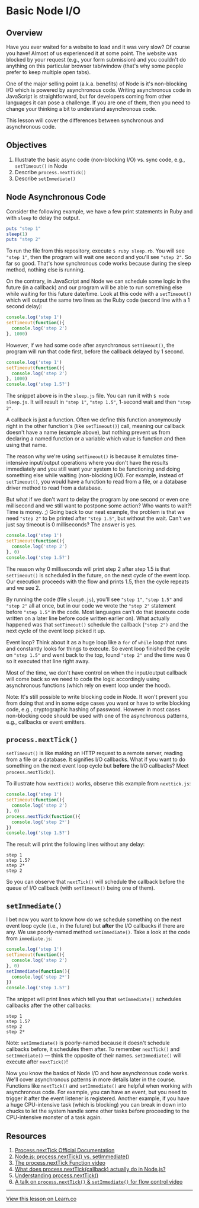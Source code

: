 # Basic Node I/O

## Overview

Have you ever waited for a website to load and it was very slow? Of course you have! Almost of us experienced it at some point. The website was blocked by your request (e.g., your form submission) and you couldn't do anything on this particular browser tab/window (that's why some people prefer to keep multiple open tabs). 

One of the major selling point (a.k.a. benefits) of Node is it's non-blocking I/O which is powered by asynchronous code. Writing asynchronous code in JavaScript is straightforward, but for developers coming from other languages it can pose a challenge. If you are one of them, then you need to change your thinking a bit to understand asynchronous code.

This lesson will cover the differences between synchronous and asynchronous code.

## Objectives

1. Illustrate the basic async code (non-blocking I/O) vs. sync code, e.g., `setTimeout()` in Node
2. Describe `process.nextTick()`
3. Describe `setImmediate()`

## Node Asynchronous Code

Consider the following example, we have a few print statements in Ruby and with `sleep` to delay the output.

```ruby
puts "step 1"
sleep(1)
puts "step 2"
```

To run the file from this repository, execute `$ ruby sleep.rb`. You will see `"step 1"`, then the program will wait one second and you'll see `"step 2"`. So far so good. That's how synchronous code works because during the sleep method, nothing else is running. 

On the contrary, in JavaScript and Node we can schedule some logic in the future (in a callback) and our program will be able to run something else while waiting for this future date/time. Look at this code with a `setTimeout()` which will output the same two lines as the Ruby code (second line with a 1 second delay):

```js
console.log('step 1')
setTimeout(function(){
  console.log('step 2')
}, 1000)
```

However, if we had some code after asynchronous `setTimeout()`, the program will run that code first, before the callback delayed by 1 second. 

```js
console.log('step 1')
setTimeout(function(){
  console.log('step 2')
}, 1000)
console.log('step 1.5?')
```

The snippet above is in the `sleep.js` file. You can run it with `$ node sleep.js`. It will result in `"step 1"`, `"step 1.5"`, 1-second wait and then `"step 2"`. 

A callback is just a function. Often we define this function anonymously right in the other function's (like `setTimeout()`) call, meaning our callback doesn't have a name (example above), but nothing prevent us from declaring a named function or a variable which value is function and then using that name.

The reason why we're using `setTimeout()` is because it emulates time-intensive input/output operations where you don't have the results immediately and you still want your system to be functioning and doing something else while waiting (non-blocking I/O). For example, instead of `setTimeout()`, you would have a function to read from a file, or a database driver method to read from a database.

But what if we don't want to delay the program by one second or even one millisecond and we still want to postpone some action? Who wants to wait?! Time is money. ;)
Going back to our neat example, the problem is that we need `"step 2"` to be printed after `"step 1.5"`, but without the wait. Can't we just say timeout is 0 milliseconds? The answer is yes.

```js
console.log('step 1')
setTimeout(function(){
  console.log('step 2')
}, 0)
console.log('step 1.5?')
```

The reason why 0 milliseconds will print step 2 after step 1.5  is that `setTimeout()` is scheduled in the future, on the next cycle of the event loop. Our execution proceeds with the flow and prints 1.5, then the cycle repeats and we see 2.

By running the code (file `sleep0.js`), you'll see `"step 1"`, `"step 1.5"` and `"step 2"` all at once, but in our code we wrote the `"step 2"` statement before `"step 1.5"` in the code. Most languages can't do that (execute code written on a later line before code written earlier on). What actually happened was that `setTimeout()` schedule the callback (`"step 2")` and the next cycle of the event loop picked it up. 

Event loop? Think about it as a huge loop like a `for` of `while` loop that runs and constantly looks for things to execute. So event loop finished the cycle on `"step 1.5"` and went back to the top, found `"step 2"` and the time was 0 so it executed that line right away.

Most of the time, we don't have control on when the input/output callback will come back so we need to code the logic accordingly using asynchronous functions (which rely on event loop under the hood).

Note: It's still possible to write blocking code in Node. It won't prevent you from doing that and in some edge cases you want or have to write blocking code, e.g., cryptographic hashing of password. However in most cases non-blocking code should be used with one of the asynchronous patterns, e.g., callbacks or event emitters.

## `process.nextTick()`

`setTimeout()` is like making an HTTP request to a remote server, reading from a file or a database. It signifies I/O callbacks. What if you want to do something on the next event loop cycle but **before** the I/O callbacks? Meet `process.nextTick()`. 

To illustrate how `nextTick()` works, observe this example from `nexttick.js`:

```js
console.log('step 1')
setTimeout(function(){
  console.log('step 2')
}, 0)
process.nextTick(function(){
  console.log('step 2*')
})
console.log('step 1.5?')
```

The result will print the following lines without any delay: 

```
step 1
step 1.5?
step 2*
step 2
```

So you can observe that `nextTick()` will schedule the callback before the queue of I/O callback (with `setTimeout()` being one of them).

## `setImmediate()`

I bet now you want to know how do we schedule something on the next event loop cycle (i.e., in the future) but **after** the I/O callbacks if there are any. We use poorly-named method `setImmediate()`. Take a look at the code from `immediate.js`:

```js
console.log('step 1')
setTimeout(function(){
  console.log('step 2')
}, 0)
setImmediate(function(){
  console.log('step 2*')
})
console.log('step 1.5?')
```

The snippet will print lines which tell you that `setImmediate()` schedules callbacks after the other callbacks:

```
step 1
step 1.5?
step 2
step 2*
```

Note: `setImmediate()` is poorly-named because it doesn't schedule callbacks before, it schedules them after. To remember `nextTick()` and `setImmediate()` — think the opposite of their names. `setImmediate()` will execute after `nextTick()`!

Now you know the basics of Node I/O and how asynchronous code works. We'll cover asynchronous patterns in more details later in the course. Functions like `nextTick()` and `setImmediate()` are helpful when working with asynchronous code. For example, you can have an event, but you need to trigger it after the event listener is registered. Another example, if you have a huge CPU-intensive task (which is blocking) you can break in down into chucks to let the system handle some other tasks before proceeding to the CPU-intensive monster of a task again.

## Resources

1. [Process.nextTick Official Documentation](https://nodejs.org/api/process.html#process_process_nexttick_callback_arg)
2. [Node.js: process.nextTick() vs. setImmediate()](http://becausejavascript.com/node-js-process-nexttick-vs-setimmediate)
3. [The process.nextTick Function video](https://www.youtube.com/watch?v=-niA5XOlCWI)
4. [What does process.nextTick(callback) actually do in Node.js?](https://www.quora.com/What-does-process-nextTick-callback-actually-do-in-Node-js)
5. [Understanding process.nextTick()](http://howtonode.org/understanding-process-next-tick)
6. [A talk on `process.nextTick()` & `setImmediate()` for flow control video](https://www.youtube.com/watch?v=aqyv_FMp0n8)


---

<a href='https://learn.co/lessons/node-io' data-visibility='hidden'>View this lesson on Learn.co</a>
